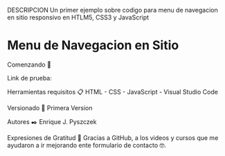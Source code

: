 DESCRIPCION
Un primer ejemplo sobre codigo para menu de navegacion en sitio responsivo en HTLM5, CSS3 y JavaScript

# Menu de Navegacion en Sitio

Comenzando 🚀

Link de prueba: 

Herramientas requisitos 📋 HTML - CSS - JavaScript - Visual Studio Code

Versionado 📌 Primera Version

Autores ✒️ Enrique J. Pyszczek

Expresiones de Gratitud 🎁 Gracias a GitHub, a los videos y cursos que me ayudaron a ir mejorando ente formulario de contacto 🤓.



